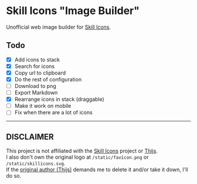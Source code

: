 # Skill Icons "Image Builder"

Unofficial web image builder for [Skill Icons](https://github.com/tandpfun/skill-icons).

## Todo

- [x] Add icons to stack
- [x] Search for icons
- [x] Copy url to clipboard
- [x] Do the rest of configuration
- [ ] Download to png
- [ ] Export Markdown
- [x] Rearrange icons in stack (draggable)
- [ ] Make it work on mobile
- [ ] Fix when there are a lot of icons

---

## DISCLAIMER

This project is not affiliated with the [Skill Icons](https://github.com/tandpfun/skill-icons) project or [Thijs](https://github.com/tandpfun).  
I also don't own the original logo at `/static/favicon.png` or `/static/skillicons.svg`.  
If the [original author (Thijs)](https://github.com/tandpfun) demands me to delete it and/or take it down, I'll do so.
